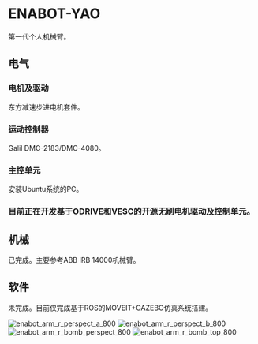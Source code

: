 # ENABOT-YAO
第一代个人机械臂。
## 电气
### 电机及驱动
东方减速步进电机套件。
### 运动控制器
Galil DMC-2183/DMC-4080。
### 主控单元
安装Ubuntu系统的PC。
### 目前正在开发基于ODRIVE和VESC的开源无刷电机驱动及控制单元。
## 机械
已完成。主要参考ABB IRB 14000机械臂。
## 软件
未完成。目前仅完成基于ROS的MOVEIT+GAZEBO仿真系统搭建。

![enabot_arm_r_perspect_a_800](https://user-images.githubusercontent.com/8104370/149146630-51af7a8b-8df5-4693-9e4d-eb09b8a69276.JPG)
![enabot_arm_r_perspect_b_800](https://user-images.githubusercontent.com/8104370/149146665-ef51cbf1-f9b1-4a13-9aef-64e633b4ccbd.JPG)
![enabot_arm_r_bomb_perspect_800](https://user-images.githubusercontent.com/8104370/149120148-8780bfe1-a17c-4675-8545-f16bef96c57f.JPG)
![enabot_arm_r_bomb_top_800](https://user-images.githubusercontent.com/8104370/149120200-2b3bb86b-3533-41b5-a885-824d70bac211.JPG)
